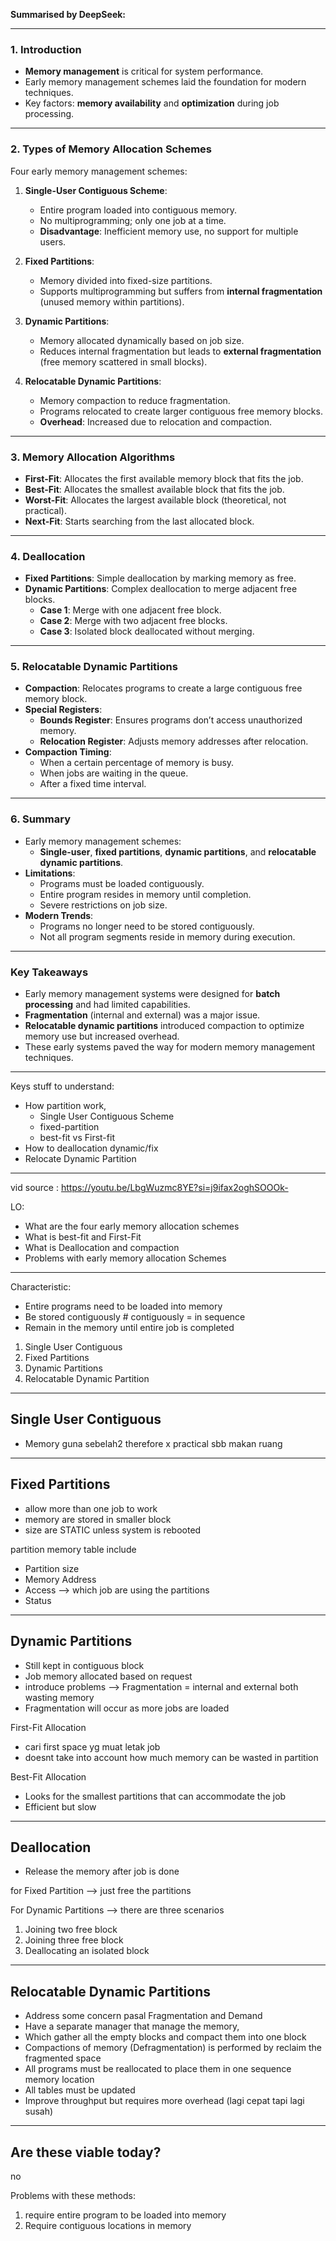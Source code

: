
**Summarised by DeepSeek:**

---

### **1. Introduction**
- **Memory management** is critical for system performance.
- Early memory management schemes laid the foundation for modern techniques.
- Key factors: **memory availability** and **optimization** during job processing.

---

### **2. Types of Memory Allocation Schemes**
Four early memory management schemes:
1. **Single-User Contiguous Scheme**:
   - Entire program loaded into contiguous memory.
   - No multiprogramming; only one job at a time.
   - **Disadvantage**: Inefficient memory use, no support for multiple users.

2. **Fixed Partitions**:
   - Memory divided into fixed-size partitions.
   - Supports multiprogramming but suffers from **internal fragmentation** (unused memory within partitions).

3. **Dynamic Partitions**:
   - Memory allocated dynamically based on job size.
   - Reduces internal fragmentation but leads to **external fragmentation** (free memory scattered in small blocks).

4. **Relocatable Dynamic Partitions**:
   - Memory compaction to reduce fragmentation.
   - Programs relocated to create larger contiguous free memory blocks.
   - **Overhead**: Increased due to relocation and compaction.

---

### **3. Memory Allocation Algorithms**
- **First-Fit**: Allocates the first available memory block that fits the job.
- **Best-Fit**: Allocates the smallest available block that fits the job.
- **Worst-Fit**: Allocates the largest available block (theoretical, not practical).
- **Next-Fit**: Starts searching from the last allocated block.

---

### **4. Deallocation**
- **Fixed Partitions**: Simple deallocation by marking memory as free.
- **Dynamic Partitions**: Complex deallocation to merge adjacent free blocks.
  - **Case 1**: Merge with one adjacent free block.
  - **Case 2**: Merge with two adjacent free blocks.
  - **Case 3**: Isolated block deallocated without merging.

---

### **5. Relocatable Dynamic Partitions**
- **Compaction**: Relocates programs to create a large contiguous free memory block.
- **Special Registers**:
  - **Bounds Register**: Ensures programs don’t access unauthorized memory.
  - **Relocation Register**: Adjusts memory addresses after relocation.
- **Compaction Timing**:
  - When a certain percentage of memory is busy.
  - When jobs are waiting in the queue.
  - After a fixed time interval.

---

### **6. Summary**
- Early memory management schemes:
  - **Single-user**, **fixed partitions**, **dynamic partitions**, and **relocatable dynamic partitions**.
- **Limitations**:
  - Programs must be loaded contiguously.
  - Entire program resides in memory until completion.
  - Severe restrictions on job size.
- **Modern Trends**:
  - Programs no longer need to be stored contiguously.
  - Not all program segments reside in memory during execution.

---

### **Key Takeaways**
- Early memory management systems were designed for **batch processing** and had limited capabilities.
- **Fragmentation** (internal and external) was a major issue.
- **Relocatable dynamic partitions** introduced compaction to optimize memory use but increased overhead.
- These early systems paved the way for modern memory management techniques.

---

Keys stuff to understand:
- How partition work, 
	- Single User Contiguous Scheme
	- fixed-partition
	- best-fit vs First-fit
- How to deallocation dynamic/fix
- Relocate Dynamic Partition

---


vid source : https://youtu.be/LbgWuzmc8YE?si=j9ifax2oghSOOOk-

LO:
- What are the four early memory allocation schemes
- What is best-fit and First-Fit
- What is Deallocation and compaction
- Problems with early memory allocation Schemes

---
Characteristic:
- Entire programs need to be loaded into memory
- Be stored contiguously            # contiguously = in sequence
- Remain in the memory until entire job is completed

1. Single User Contiguous
2. Fixed Partitions
3. Dynamic Partitions
4. Relocatable Dynamic Partition

---
## Single User Contiguous
- Memory  guna sebelah2 therefore x practical sbb makan ruang

---
## Fixed Partitions
- allow more than one job to work
- memory are stored in smaller block
- size are STATIC unless system is rebooted

partition memory table include
- Partition size
- Memory Address
- Access --> which job are using the partitions
- Status

---
## Dynamic Partitions
- Still kept in contiguous block
- Job memory allocated based on request
- introduce problems --> Fragmentation = internal and external both wasting memory
- Fragmentation will occur as more jobs are loaded

First-Fit Allocation
- cari first space yg muat letak job
- doesnt take into account how much memory can be wasted in partition

Best-Fit Allocation
- Looks for the smallest partitions that can accommodate the job
- Efficient but slow

---
## Deallocation

- Release the memory after job is done

for Fixed Partition --> just free the partitions

For Dynamic Partitions --> there are three scenarios
1. Joining two free block
2. Joining three free block
3. Deallocating an isolated block

---
## Relocatable Dynamic Partitions
- Address some concern pasal Fragmentation and Demand
- Have a separate manager that manage the memory, 
- Which gather all the empty blocks and compact them into one block 
- Compactions of memory (Defragmentation) is performed by reclaim the fragmented space
- All programs must be reallocated to place them in one sequence memory location
- All tables must be updated
- Improve throughput but requires more overhead (lagi cepat tapi lagi susah)

---
## Are these viable today?
no

Problems with these methods:
1. require entire program to be loaded into memory
2. Require contiguous locations in memory